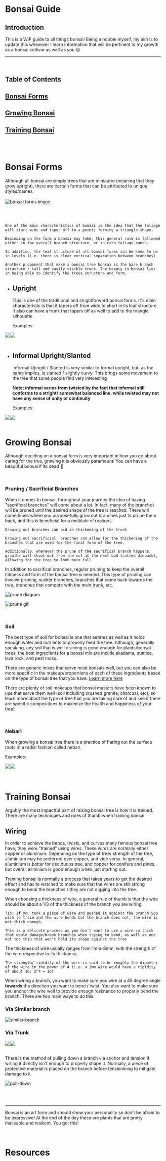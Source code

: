 # Bonsai Guide

## Introduction

This is a WIP guide to all things bonsai! Being a noobie myself, my aim is to update this whenever I learn information that will be pertinent to my growth as a bonsai cultivar as well as you :wink:

---

<br />

## Table of Contents

## [Bonsai Forms](#bonsai-forms)

## [Growing Bonsai](#growing-bonsai)

## [Training Bonsai](#training-bonsai)

<br />
<br />

# Bonsai Forms

<a id="bonsai-forms"></a>
Although all bonsai are simply trees that are miniautre (meaning that they grow upright), there are certain forms that can be attributed to unique styles/names.
<br />
<br />
![bonsai forms image](./assets/img/bonsai-styles.jpeg)

<br />
<br />

```
One of the main characteristics of bonasi is the idea that the foliage will start wide and taper off to a point; forming a triangle shape.

Depinding on the form a bonsai may take, this general rule is followed either in the overall branch structure, or in each foliage bunch.

In addition, the leaf structure of all bonsai forms can be seen to be in levels (i.e. there is clear vertical separation between branches)

Another proponent that make a bonsai tree bonsai is the bare branch structure / tall and easily visible trunk. The beauty in bonsai lies in being able to identify the trees structure and form.
```

- ## Upright

  This is one of the traditional and strightforward bonsai forms. It's main characteristic is that it tapers off from wide to short in its leaf structure. It also can have a trunk that tapers off as well to add to the triangle silhouette

  Examples:

<span style="display: flex; align-items: center">
  <img src="./assets/img/formal-upright-1.jpeg" style="max-width: 50%;">
  <img src="./assets/img/formal-upright-2.jpeg" style="max-width: 50%; height: auto;">
</span>

<br />

- ## Informal Upright/Slanted

  Informal Upright / Slanted is very similar to formal upright, but, as the name implies, is slanted / slightly curvy. This brings some movement to the tree that some people find very interesting

  **Note: informal varies from twisted by the fact that informal still conforms to a stright/ somewhat balanced line, while twisted may not have any sense of unity or continuity**

  Examples:

<span style="display: flex; align-items: center">
  <img src="./assets/img/informal-upright.jpeg" style="max-width: 50%;">
  <img src="./assets/img/slanted.jpeg" style="max-width: 50%; height: auto;">
</span>

<br />

# Growing Bonsai

<a id="growing-bonsai"></a>
Although deciding on a bonsai form is very important in how you go about caring for the tree, growing it is obviously paramount! You can have a beautiful bonsai if its dead :grimacing:

<br />

### Pruning / Sacrificial Branches

When it comes to bonsai, throughout your journey the idea of having "sacrificial branches" will come about a lot. In fact, many of the branches will be pruned until the desired shape of the tree is reached. There will come times where you purposefully grow out branches just to prune them back, and this is beneficial for a multitule of reasons.

    Growing out branches can aid in thickening of the trunk

    Growing out sacrificial  branches can allow for the thickening of the branches that are used for the final form of the tree.

    Additionally, wherever the prune of the sacrifical branch happens, growths will shoot out from the cut at the next bud (called dieback), allowing for the tree to look more full

In addition to sacrifical branches, regular pruning to keep the overall tidiness and form of the bonsai tree is needed. This type of pruning can involve pruning, sucker branches, branches that come back towards the tree, branches that compete with the main trunk, etc.

![prune diagram](./assets/img/prune-diagram.jpeg)

![prune gif](./assets/gif/growing-bonsai.gif)

<br />

### Soil

The best type of soil for bonsai is one that aerates as well as it holds enough water and nutrients to properly feed the tree. Although, generally speaking, any soil that is well draining is good enough for plants/bonsai trees, the best ingredients for a bonsai mix are inclide akadama, pumice, lava rock, and peat moss.

There are generic mixes that serve most bonsais well, but you can also be more specific in the makeup/proportions of each of these ingredients based on the type of bonsai tree that you have. [Learn more here](https://www.bonsaiempire.com/basics/bonsai-care/bonsai-soil#:~:text=The%20most%20common%20components%20for,gravel%20also%20known%20as%20grit.)

There are plenty of soil makeups that bonsai masters have been known to use that serve them well (soil including crushed granite, charcoal, etc), so learn more about the type of tree that you are taking care of and see if there are specific compositions to maximize the health and happiness of your tree!

<br />

### Nebari

When growing a bonsai tree there is a practice of flaring out the surface roots in a radial fashion called nebari.

Examples:

<span style="display: flex; align-items: center">
  <img src="./assets/img/nebari-1.jpeg" style="max-width: 50%;">
  <img src="./assets/img/nebari-2.jpeg" style="max-width: 50%; height: auto;">
</span>

<br />
<br />

# Training Bonsai

<a id="training-bonsai"></a>
Argubly the most impactful part of raising bonsai tree is how it is trained. There are many techniques and rules of thumb when training bonsai

## Wiring

In order to achieve the bends, twists, and curves many famous bonsai tree have, they were "trained" using wires. These wires are normally either copper or aluminum. Depending on the type of tree/ strength of the tree, aluminium may be preferred over copper, and vice versa. In general, aluminium is better for deciduous tree, and copper for conifers and pines, but overall aliminium is good enough when just starting out.

Training bonsai is normally a process that takes years to get the desired effect and has to watched to make sure that the wires are still strong enough to bend the branches / they are not digging into the tree.

When choosing a thickness of wire, a general rule of thumb is that the wire should be about a 1/3 of the thickness of the branch you are wiring.

    Tip: If you took a piece of wire and pushed it against the branch you wish to train and the wire bends but the branch does not, the wire is not thick enough.

    This is a delicate process as you don't want to use a wire so thick that would damage/break branches when trying to bend, as well as one not too thin that won't hold its shape against the tree

The thickness of wire usually ranges from 1mm-8mm, with the strength of the wire respective to its thickness.

    The strength/ rididity of the wire is said to be roughly the diameter of the wire to the power of 4 (i.e. a 2mm wire would have a rigidity of about 16; 2^4 = 16)

When wiring a branch, you want to make sure you wire at a 45 degree angle **towards** the direction you want to bend / twist. You also want to make sure you anchor the wire well to provide enough resistance to properly bend the branch. There are two main ways to do this:

### Via Similar branch

![similar-branch](./assets/img/similar-branch.jpeg)

### Via Trunk

<span style="display: flex; align-items: center">
  <img src="./assets/img/trunk-proper.jpeg" style="max-width: 50%;">
  <img src="./assets/img/trunk-branch.jpeg" style="max-width: 50%; height: auto;">
</span>

<br />

There is the method of pulling down a branch via anchor and tension if wiring it directly isn't enough to properly shape it. Normally, a piece of protective material is placed on the branch before tensionining to mitigate damage to it.

![pull-down](./assets/img/pull-down-bonsai.jpeg)

<br />
<br />

---

Bonsai is an art form and should show your personality so don't be afraid to be expressive! At the end of the day these are plants that are pretty malleable and resilient. You got this!

<br />

# Resources
